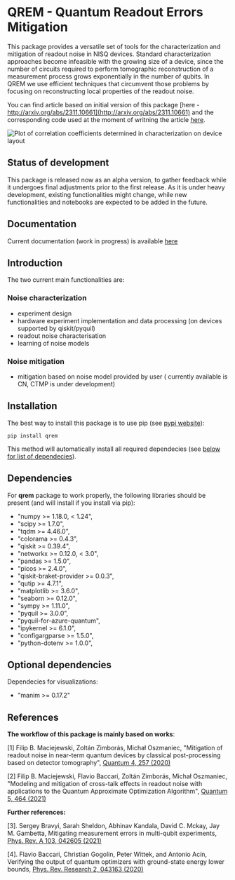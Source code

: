 # QREM - Quantum Readout Errors Mitigation

This package provides a versatile set of tools for the characterization and mitigation of readout noise in NISQ devices. Standard characterization approaches become infeasible with the growing size of a device, since the number of circuits required to perform tomographic reconstruction of a measurement process grows exponentially in the number of qubits. In QREM  we use efficient techniques that circumvent those problems by focusing on reconstructing local properties of the readout noise.

You can find article based on initial version of this package [here - http://arxiv.org/abs/2311.10661](http://arxiv.org/abs/2311.10661) and the corresponding code used at the moment of writning the article [here](https://github.com/cft-nisq/qrem/tree/article-eff).

<img src="https://quantin.pl/wp-content/uploads/2023/03/washington_26_04_2022_worst_case_classical_threshold_2.png"
  alt="Plot of correlation coefficients determined in characterization on device layout"
  title="Plot of correlation coefficients determined in characterization on device layout"
  style="display: inline-block
  margin: 0 auto
  max-width: 400px"/>

## Status of development

This package is released now as an alpha version, to gather feedback while it undergoes final adjustments prior to the first release. As it is under heavy development, existing functionalities might change, while new functionalities and notebooks are expected to be added in the future.

## Documentation

Current documentation (work in progress) is available [here](https://cft-nisq.github.io/qrem/index.html)

## Introduction

The two current main functionalities are:

### **Noise characterization**

* experiment design
* hardware experiment implementation and data processing (on devices supported by qiskit/pyquil)
* readout noise characterisation
* learning of noise models

### **Noise mitigation**

* mitigation based on noise model provided by user ( currently available is CN, CTMP is under development)

## Installation

The best way to install this package is to use pip (see [pypi website](https://pypi.org/project/qrem/)):

```console
pip install qrem
```

This method will automatically install all required dependecies (see [below for list of dependecies](#dependencies)).

## Dependencies

For **qrem** package to work properly, the following libraries should be present (and will install if you install via pip):

* "numpy >= 1.18.0, < 1.24",
* "scipy >= 1.7.0",
* "tqdm >= 4.46.0",
* "colorama >= 0.4.3",
* "qiskit >= 0.39.4",
* "networkx >= 0.12.0, < 3.0",
* "pandas >= 1.5.0",
* "picos >= 2.4.0",
* "qiskit-braket-provider >= 0.0.3",
* "qutip >= 4.7.1",
* "matplotlib >= 3.6.0",
* "seaborn >= 0.12.0",
* "sympy >= 1.11.0",
* "pyquil >= 3.0.0",
* "pyquil-for-azure-quantum",
* "ipykernel >= 6.1.0",
* "configargparse >= 1.5.0",
* "python-dotenv >= 1.0.0",

## Optional dependencies

Dependecies for visualizations:

* "manim >= 0.17.2"
  
## References

**The workflow of this package is mainly based on works**:
  
[1] Filip B. Maciejewski, Zoltán Zimborás, Michał Oszmaniec, "Mitigation of readout noise in near-term quantum devices by classical post-processing based on detector tomography", [Quantum 4, 257 (2020)](https://quantum-journal.org/papers/q-2020-04-24-257/)

[2] Filip B. Maciejewski, Flavio Baccari, Zoltán Zimborás, Michał Oszmaniec, "Modeling and mitigation of cross-talk effects in readout noise with applications to the Quantum Approximate Optimization Algorithm", [Quantum 5, 464 (2021)](https://quantum-journal.org/papers/q-2021-06-01-464/)

**Further references:**

[3]. Sergey Bravyi, Sarah Sheldon, Abhinav Kandala, David C. Mckay, Jay M. Gambetta, Mitigating measurement errors in multi-qubit experiments, [Phys. Rev. A 103, 042605 (2021)](https://journals.aps.org/pra/abstract/10.1103/PhysRevA.103.042605)
  
[4]. Flavio Baccari, Christian Gogolin, Peter Wittek, and Antonio Acín, Verifying the output of quantum optimizers with ground-state energy lower bounds, [Phys. Rev. Research 2, 043163 (2020)](https://journals.aps.org/prresearch/abstract/10.1103/PhysRevResearch.2.043163)
